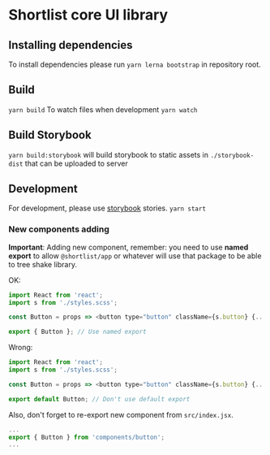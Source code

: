 # Shortlist core UI library
## Installing dependencies
To install dependencies please run `yarn lerna bootstrap` in repository root.
## Build
`yarn build`
To watch files when development
`yarn watch`
## Build Storybook
`yarn build:storybook` will build storybook to static assets in `./storybook-dist` that can be uploaded to server
## Development
For development, please use [storybook](https://github.com/storybooks/storybook) stories.
`yarn start`
### New components adding
**Important**: Adding new component, remember: you need to use **named export** to allow `@shortlist/app` or whatever will use that package to be able to tree shake library.

OK:
```javascript
import React from 'react';
import s from './styles.scss';

const Button = props => <button type="button" className={s.button} {...props} />;

export { Button }; // Use named export
```

Wrong:

```javascript
import React from 'react';
import s from './styles.scss';

const Button = props => <button type="button" className={s.button} {...props} />;

export default Button; // Don't use default export
```

Also, don't forget to re-export new component from `src/index.jsx`.
```javascript
...
export { Button } from 'components/button';
...
```
